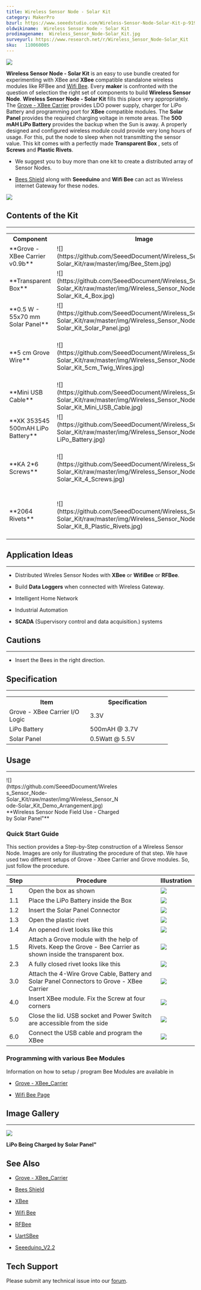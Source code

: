 ```yaml
---
title: Wireless Sensor Node - Solar Kit
category: MakerPro
bzurl: https://www.seeedstudio.com/Wireless-Sensor-Node-Solar-Kit-p-919.html
oldwikiname:  Wireless Sensor Node - Solar Kit
prodimagename:  Wireless_Sensor_Node-Solar_Kit.jpg
surveyurl: https://www.research.net/r/Wireless_Sensor_Node-Solar_Kit
sku:   110060005
---
```

![](https://github.com/SeeedDocument/Wireless_Sensor_Node-Solar_Kit/raw/master/img/Wireless_Sensor_Node-Solar_Kit.jpg)

**Wireless Sensor Node - Solar Kit** is an easy to use bundle created for experimenting with XBee and **XBee** compatible standalone wireless modules like RFBee and [Wifi Bee](/Wifi_Bee "Wifi Bee"). Every **maker** is confronted with the question of selection the right set of components to build **Wireless Sensor Node**. **Wireless Sensor Node - Solar Kit** fills this place very appropriately. The [Grove - XBee Carrier](/Grove-XBee_Carrier "Grove - XBee Carrier") provides LDO power supply, charger for LiPo Battery and programming port for **XBee** compatible modules. The **Solar Panel** provides the required charging voltage in remote areas. The **500 mAH LiPo Battery** provides the backup when the Sun is away. A properly designed and configured wireless module could provide very long hours of usage. For this, put the node to sleep when not transmitting the sensor value. This kit comes with a perfectly made **Transparent Box** , sets of **Screws** and **Plastic Rivets**.

*   We suggest you to buy more than one kit to create a distributed array of Sensor Nodes.

*   [Bees Shield](/Bees_Shield "Bees Shield") along with **Seeeduino** and **Wifi Bee** can act as Wireless internet Gateway for these nodes.

[![](https://github.com/SeeedDocument/Seeed-WiKi/raw/master/docs/images/300px-Get_One_Now_Banner-ragular.png)](https://www.seeedstudio.com/Wireless-Sensor-Node-Solar-Kit-p-919.html)

##   Contents of the Kit
---
<table>
<tr>
<th> Component
</th>
<th> Image
</th>
<th> Description
</th>
<th> Quantity
</th></tr>
<tr>
<td> **Grove - XBee Carrier v0.9b**
</td>
<td> ![](https://github.com/SeeedDocument/Wireless_Sensor_Node-Solar_Kit/raw/master/img/Bee_Stem.jpg)
</td>
<td> Base board for XBee nodes
</td>
<td> 1
</td></tr>
<tr>
<td> **Transparent Box**
</td>
<td> ![](https://github.com/SeeedDocument/Wireless_Sensor_Node-Solar_Kit/raw/master/img/Wireless_Sensor_Node-Solar_Kit_4_Box.jpg)
</td>
<td> Enclosure for Node Components
</td>
<td> 1
</td></tr>
<tr>
<td> **0.5 W - 55x70 mm Solar Panel**
</td>
<td> ![](https://github.com/SeeedDocument/Wireless_Sensor_Node-Solar_Kit/raw/master/img/Wireless_Sensor_Node-Solar_Kit_Solar_Panel.jpg)
</td>
<td> Charging Power Supply
</td>
<td> 1
</td></tr>
<tr>
<td> **5 cm Grove Wire**
</td>
<td> ![](https://github.com/SeeedDocument/Wireless_Sensor_Node-Solar_Kit/raw/master/img/Wireless_Sensor_Node-Solar_Kit_5cm_Twig_Wires.jpg)
</td>
<td> 4 Wire Cable to attach Grove modules to Grove - XBee Carrier
</td>
<td> 2
</td></tr>
<tr>
<td> **Mini USB Cable**
</td>
<td> ![](https://github.com/SeeedDocument/Wireless_Sensor_Node-Solar_Kit/raw/master/img/Wireless_Sensor_Node-Solar_Kit_Mini_USB_Cable.jpg)
</td>
<td> Programming Cable
</td>
<td> 1
</td></tr>
<tr>
<td> **XK 353545 500mAH LiPo Battery**
</td>
<td> ![](https://github.com/SeeedDocument/Wireless_Sensor_Node-Solar_Kit/raw/master/img/Wireless_Sensor_Node-LiPo_Battery.jpg)
</td>
<td> Lithium Ion Battery
</td>
<td> 1
</td></tr>
<tr>
<td> **KA 2*6 Screws**
</td>
<td> ![](https://github.com/SeeedDocument/Wireless_Sensor_Node-Solar_Kit/raw/master/img/Wireless_Sensor_Node-Solar_Kit_4_Screws.jpg)
</td>
<td> Metal Screws for fixing Grove - XBee Carrier to Box
</td>
<td> 4
</td></tr>
<tr>
<td> **2064 Rivets**
</td>
<td> ![](https://github.com/SeeedDocument/Wireless_Sensor_Node-Solar_Kit/raw/master/img/Wireless_Sensor_Node-Solar_Kit_8_Plastic_Rivets.jpg)
</td>
<td> Plastic rivets for attaching Grove modules to Grove - XBee Carrier
</td>
<td> 8
</td></tr></table>

##   Application Ideas
---
*   Distributed Wireles Sensor Nodes with **XBee** or **WifiBee** or **RFBee**.

*   Build **Data Loggers** when connected with Wireless Gateway.

*   Intelligent Home Network

*   Industrial Automation

*   **SCADA** (Supervisory control and data acquisition.) systems

##   Cautions
---
*   Insert the Bees in the right direction.

##   Specification
---
<table>
<tr>
<th> Item
</th>
<th> Specification
</th></tr>
<tr>
<td width="200px"> Grove - XBee Carrier I/O Logic
</td>
<td width="200px"> 3.3V
</td></tr>
<tr>
<td> LiPo Battery
</td>
<td> 500mAH @ 3.7V
</td></tr>
<tr>
<td> Solar Panel
</td>
<td> 0.5Watt @ 5.5V
</td></tr></table>

##   Usage
---
<div class="thumb tnone"><div class="thumbinner" style="width:302px;">![](https://github.com/SeeedDocument/Wireless_Sensor_Node-Solar_Kit/raw/master/img/Wireless_Sensor_Node-Solar_Kit_Demo_Arrangement.jpg) <div class="thumbcaption">**Wireless Sensor Node Field Use - Charged by Solar Panel"**</div></div></div>

###   Quick Start Guide

This section provides a Step-by-Step construction of a Wireless Sensor Node. Images are only for illustrating the procedure of that step. We have used two different setups of Grove - Xbee Carrier and Grove modules. So, just follow the procedure.

| Step | Procedure                                                                                                        | Illustration                                                                                                                                 |
|------|------------------------------------------------------------------------------------------------------------------|----------------------------------------------------------------------------------------------------------------------------------------------|
| 1    | Open the box as shown                                                                                            | ![](https://github.com/SeeedDocument/Wireless_Sensor_Node-Solar_Kit/raw/master/img/Wireless_Sensor_Node-Solar_Kit_Top_PlaceForOpening.jpg)   |
| 1.1  | Place the LiPo Battery inside the Box                                                                            | ![](https://github.com/SeeedDocument/Wireless_Sensor_Node-Solar_Kit/raw/master/img/Wireless_Sensor_Node-Solar_Kit_Placing_Battery.jpg)       |
| 1.2  | Insert the Solar Panel Connector                                                                                 | ![](https://github.com/SeeedDocument/Wireless_Sensor_Node-Solar_Kit/raw/master/img/Wireless_Sensor_Node-Solar_Kit_Construction1.jpg)         |
| 1.3  | Open the plastic rivet                                                                                           | ![](https://github.com/SeeedDocument/Wireless_Sensor_Node-Solar_Kit/raw/master/img/Wireless_Sensor_Node-Solar_Kit_Box_Plastic_Rivet1.jpg)    |
| 1.4  | An opened rivet looks like this                                                                                  | ![](https://github.com/SeeedDocument/Wireless_Sensor_Node-Solar_Kit/raw/master/img/Wireless_Sensor_Node-Solar_Kit_Box_Plastic_Rivet2.jpg)    |
| 1.5  | Attach a Grove module with the help of Rivets. Keep the Grove - Bee Carrier as shown inside the transparent box. | ![](https://github.com/SeeedDocument/Wireless_Sensor_Node-Solar_Kit/raw/master/img/Wireless_Sensor_Node-Solar_Kit_Construction2.jpg)         |
| 2.3  | A fully closed rivet looks like this                                                                             | ![](https://github.com/SeeedDocument/Wireless_Sensor_Node-Solar_Kit/raw/master/img/Wireless_Sensor_Node-Solar_Kit_Rivet_Bottom.jpg)          |
| 3.0  | Attach the 4-Wire Grove Cable, Battery and Solar Panel Connectors to Grove - XBee Carrier                        | ![](https://github.com/SeeedDocument/Wireless_Sensor_Node-Solar_Kit/raw/master/img/Wireless_Sensor_Node-Solar_Kit_TwigConnection.jpg)        |
| 4.0  | Insert XBee module. Fix the Screw at four corners                                                                | ![](https://github.com/SeeedDocument/Wireless_Sensor_Node-Solar_Kit/raw/master/img/Wireless_Sensor_Node-Solar_Kit_Fix_Screw.jpg)             |
| 5.0  | Close the lid. USB socket and Power Switch are accessible from the side                                          | ![](https://github.com/SeeedDocument/Wireless_Sensor_Node-Solar_Kit/raw/master/img/Wireless_Sensor_Node-Solar_Kit_Wires_Switch_USB_Side.jpg) |
| 6.0  | Connect the USB cable and program the XBee                                                                       | ![](https://github.com/SeeedDocument/Wireless_Sensor_Node-Solar_Kit/raw/master/img/Wireless_Sensor_Node-Solar_Kit_USBProgramming.jpg)        |

###  Programming with various Bee Modules

Information on how to setup / program Bee Modules are available in

*   [Grove - XBee_Carrier](/Grove-XBee_Carrier "Grove - XBee Carrier")

*   [Wifi Bee Page ](/Wifi_Bee "Wifi Bee")

##  Image Gallery
---
![](https://github.com/SeeedDocument/Wireless_Sensor_Node-Solar_Kit/raw/master/img/Bee_Stem_with_LiPOBattery_Being_Charged_By_SolarCell.jpg)

**LiPo Being Charged by Solar Panel"**

##   See Also

*   [Grove - XBee_Carrier](/Grove-XBee_Carrier "Grove - XBee Carrier")

*   [Bees Shield](/Bees_Shield "Bees Shield")

*   [XBee](/XBee_Shield_V2.0 "XBee_Shield_V2.0")

*   [Wifi Bee](/Wifi_Bee "Wifi Bee")

*   [RFBee](/RFbee_V1.1-Wireless_Arduino_compatible_node "RFbee_V1.1-Wireless_Arduino_compatible_node")

*   [UartSBee](/UartSBee_V3.1 "UartSBee_V3.1")

*   [Seeeduino_V2.2](/Seeeduino_V2.2 "Seeeduino V2.2")

## Tech Support
Please submit any technical issue into our [forum](http://forum.seeedstudio.com/). 